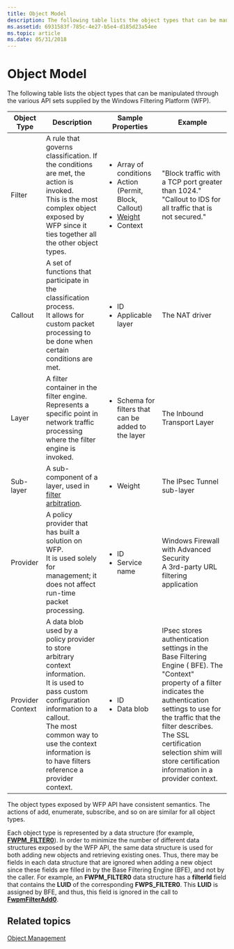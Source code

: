 ```yaml
---
title: Object Model
description: The following table lists the object types that can be manipulated through the various API sets supplied by the Windows Filtering Platform (WFP).
ms.assetid: 6931583f-785c-4e27-b5e4-d185d23a54ee
ms.topic: article
ms.date: 05/31/2018
---
```


# Object Model

The following table lists the object types that can be manipulated through the various API sets supplied by the Windows Filtering Platform (WFP).




| Object Type | Description | Sample Properties | Example | 
|-------------|-------------|-------------------|---------|
| Filter | A rule that governs classification. If the conditions are met, the action is invoked. <br /> This is the most complex object exposed by WFP since it ties together all the other object types. <br /> | <ul><li>Array of conditions</li><li>Action (Permit, Block, Callout)</li><li><a href="filter-weight-assignment.md">Weight</a></li><li>Context</li></ul> | "Block traffic with a TCP port greater than 1024." <br /> "Callout to IDS for all traffic that is not secured."<br /> | 
| Callout | A set of functions that participate in the classification process.<br /> It allows for custom packet processing to be done when certain conditions are met.<br /> | <ul><li>ID</li><li>Applicable layer</li></ul> | The NAT driver<br /> | 
| Layer | A filter container in the filter engine. <br /> Represents a specific point in network traffic processing where the filter engine is invoked.<br /> | <ul><li>Schema for filters that can be added to the layer</li></ul> | The Inbound Transport Layer<br /> | 
| Sub-layer | A sub-component of a layer, used in <a href="filter-arbitration.md">filter arbitration</a>.<br /> | <ul><li>Weight</li></ul> | The IPsec Tunnel sub-layer<br /> | 
| Provider | A policy provider that has built a solution on WFP.<br /> It is used solely for management; it does not affect run-time packet processing.<br /> | <ul><li>ID</li><li>Service name</li></ul> | Windows Firewall with Advanced Security<br /> A 3rd-party URL filtering application<br /> | 
| Provider Context | A data blob used by a policy provider to store arbitrary context information. <br /> It is used to pass custom configuration information to a callout.<br /> The most common way to use the context information is to have filters reference a provider context. <br /> | <ul><li>ID</li><li>Data blob</li></ul> | IPsec stores authentication settings in the Base Filtering Engine ( BFE). The "Context" property of a filter indicates the authentication settings to use for the traffic that the filter describes.<br /> The SSL certification selection shim will store certification information in a provider context. <br /> | 




 

The object types exposed by WFP API have consistent semantics. The actions of add, enumerate, subscribe, and so on are similar for all object types.

Each object type is represented by a data structure (for example, [**FWPM\_FILTER0**](/windows/desktop/api/Fwpmtypes/ns-fwpmtypes-fwpm_filter0)). In order to minimize the number of different data structures exposed by the WFP API, the same data structure is used for both adding new objects and retrieving existing ones. Thus, there may be fields in each data structure that are ignored when adding a new object since these fields are filled in by the Base Filtering Engine (BFE), and not by the caller. For example, an **FWPM\_FILTER0** data structure has a **filterId** field that contains the **LUID** of the corresponding **FWPS\_FILTER0**. This **LUID** is assigned by BFE, and thus, this field is ignored in the call to [**FwpmFilterAdd0**](/windows/desktop/api/Fwpmu/nf-fwpmu-fwpmfilteradd0).

## Related topics

<dl> <dt>

[Object Management](object-management.md)
</dt> </dl>

 

 





